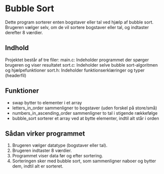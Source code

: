 # Bubble Sort
Dette program sorterer enten bogstaver eller tal ved hjælp af bubble sort.  
Brugeren vælger selv, om de vil sortere bogstaver eller tal, og indtaster derefter 8 værdier.

## Indhold
Projektet består af tre filer:
main.c: Indeholder programmet der spørger brugeren og viser resultatet
sort.c: Indeholder selve bubble sort-algoritmen og hjælpefunktioner
sort.h: Indeholder funktionserklæringer og typer (headerfil)

## Funktioner
- swap bytter to elementer i et array  
- letters_in_order sammenligner to bogstaver (uden forskel på store/små)  
- numbers_in_ascending_order sammenligner to tal i stigende rækkefølge  
- bubble_sort sorterer et array ved at bytte elementer, indtil alt står i orden

## Sådan virker programmet
1. Brugeren vælger datatype (bogstaver eller tal).  
2. Brugeren indtaster 8 værdier.  
3. Programmet viser data før og efter sortering.  
4. Sorteringen sker med bubble sort, som sammenligner naboer og bytter dem, indtil alt er sorteret.